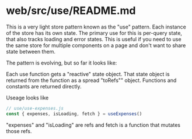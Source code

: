 # web/src/use/README.md

This is a very light store pattern known as the "use" pattern. Each instance of the store has its own state. The primary use for this is per-query state, that also tracks loading and error states.
This is useful if you need to use the same store for multiple components on a page and don't want to share state between them.

The pattern is evolving, but so far it looks like:

Each use function gets a "reactive" state object.
That state object is returned from the function as a spread "toRefs"" object.
Functions and constants are returned directly.

Useage looks like

```js
// use/use-expenses.js
const { expenses, isLoading, fetch } = useExpenses()
```

"expenses" and "isLoading" are refs and fetch is a function that mutates those refs.
